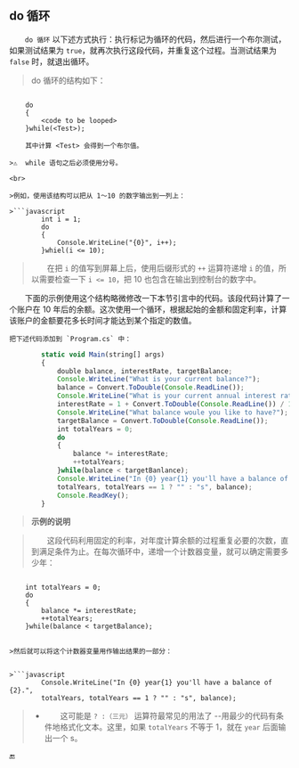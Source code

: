 ## do 循环

&emsp;&emsp;`do 循环` 以下述方式执行：执行标记为循环的代码，然后进行一个布尔测试，如果测试结果为 `true`，就再次执行这段代码，并重复这个过程。当测试结果为 `false` 时，就退出循环。

>   do 循环的结构如下：

>```javascript
        do
        {
            <code to be looped>
        }while(<Test>);
```
    其中计算 <Test> 会得到一个布尔值。

>⚠️  while 语句之后必须使用分号。

<br>

>例如，使用该结构可以把从 1～10 的数字输出到一列上：

>```javascript
        int i = 1;
        do
        {
            Console.WriteLine("{0}", i++);
        }whiel(i <= 10);
```

>&emsp;&emsp;在把 `i` 的值写到屏幕上后，使用后缀形式的 `++` 运算符递增 `i` 的值，所以需要检查一下 `i <= 10`，把 10 也包含在输出到控制台的数字中。



&emsp;&emsp;下面的示例使用这个结构略微修改一下本节引言中的代码。该段代码计算了一个账户在 10 年后的余额。这次使用一个循环，根据起始的金额和固定利率，计算该账户的金额要花多长时间才能达到某个指定的数值。

    把下述代码添加到 `Program.cs` 中：

```javascript
        static void Main(string[] args)
        {
            double balance, interestRate, targetBalance;
            Console.WriteLine("What is your current balance?");
            balance = Convert.ToDouble(Console.ReadLine());
            Console.WriteLine("What is your current annual interest rate(in %)?");
            interestRate = 1 + Convert.ToDouble(Console.ReadLine()) / 100.0;
            Console.WriteLine("What balance woule you like to have?");
            targetBalance = Convert.ToDouble(Console.ReadLine());
            int totalYears = 0;
            do
            {
                balance *= interestRate;
                ++totalYears;
            }while(balance < targetBanlance);
            Console.WriteLine("In {0} year{1} you'll have a balance of {2}.",
            totalYears, totalYears == 1 ? "" : "s", balance);
            Console.ReadKey();
        }
```

>**示例的说明**

>&emsp;&emsp;这段代码利用固定的利率，对年度计算余额的过程重复必要的次数，直到满足条件为止。在每次循环中，递增一个计数器变量，就可以确定需要多少年：

>```javascript
        int totalYears = 0;
        do
        {
            balance *= interestRate;
            ++totalYears;
        }while(balance < targetBalance);
```

>然后就可以将这个计数器变量用作输出结果的一部分：


>```javascript
        Console.WriteLine("In {0} year{1} you'll have a balance of {2}.",
        totalYears, totalYears == 1 ? "" : "s", balance);
```

> * &emsp;&emsp;这可能是 `? :（三元）` 运算符最常见的用法了 --用最少的代码有条件地格式化文本。这里，如果 `totalYears` 不等于 1，就在 `year` 后面输出一个 s。



🔚
